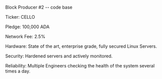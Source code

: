 Block Producer #2 -- code base

Ticker: CELLO

Pledge: 100,000 ADA

Network Fee: 2.5%

Hardware: State of the art, enterprise grade, fully secured Linux Servers.

Security: Hardened servers and actively monitored.

Reliability: Multiple Engineers checking the health of the system several times a day.
